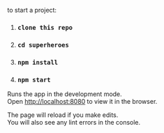 to start a project:
  1. ### `clone this repo`
  2. ### `cd superheroes`
  3. ### `npm install`
  4. ### `npm start`

Runs the app in the development mode.<br>
Open [http://localhost:8080](http://localhost:8080) to view it in the browser.

The page will reload if you make edits.<br>
You will also see any lint errors in the console.
